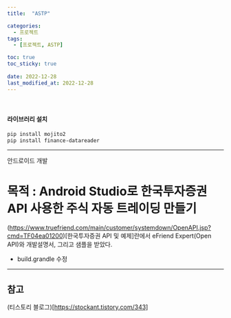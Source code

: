 ```yaml
---
title:  "ASTP"

categories:
  - 프로젝트
tags:
  - [프로젝트, ASTP]

toc: true
toc_sticky: true
 
date: 2022-12-28
last_modified_at: 2022-12-28
---
```


<br/>

<h4>라이브러리 설치</h4>

```bash
pip install mojito2
pip install finance-datareader
```

---

안드로이드 개발

<h1>목적 : Android Studio로 한국투자증권 API 사용한 주식 자동 트레이딩 만들기</h1>

(https://www.truefriend.com/main/customer/systemdown/OpenAPI.jsp?cmd=TF04ea01200)[한국투자증권 API 및 예제]란에서 eFriend Expert(Open API)와 개발설명서, 그리고 샘플을 받았다.

- build.grandle 수정

---
<h2><b>참고</b></h2>

(티스토리 블로그)[https://stockant.tistory.com/343]